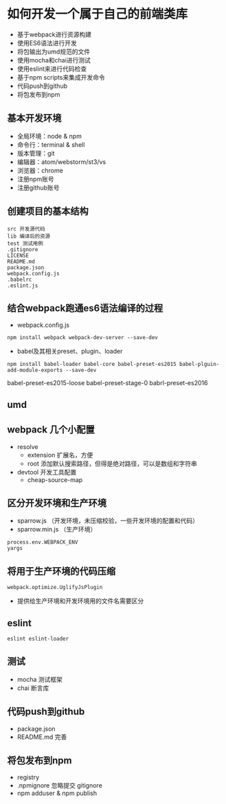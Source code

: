 # 如何开发一个属于自己的前端类库

- 基于webpack进行资源构建
- 使用ES6语法进行开发
- 将包输出为umd规范的文件
- 使用mocha和chai进行测试
- 使用eslint来进行代码检查
- 基于npm scripts来集成开发命令
- 代码push到github
- 将包发布到npm

## 基本开发环境

- 全局环境：node & npm
- 命令行：terminal & shell
- 版本管理：git
- 编辑器：atom/webstorm/st3/vs
- 浏览器：chrome
- 注册npm账号
- 注册github账号

## 创建项目的基本结构

```
src 开发源代码
lib 编译后的资源
test 测试用例
.gitignore
LICENSE
README.md
package.json
webpack.config.js
.babelrc
.eslint.js
```

## 结合webpack跑通es6语法编译的过程

- webpack.config.js
```
npm install webpack webpack-dev-server --save-dev
```
- babel及其相关preset、plugin、loader
```
npm install babel-loader babel-core babel-preset-es2015 babel-plguin-add-module-exports --save-dev
```

babel-preset-es2015-loose
babel-preset-stage-0
babrl-preset-es2016

## umd

## webpack 几个小配置

- resolve
	- extension 扩展名，方便
	- root 添加默认搜索路径，但得是绝对路径，可以是数组和字符串
- devtool 开发工具配置
	- cheap-source-map

## 区分开发环境和生产环境

- sparrow.js （开发环境，未压缩校验，一些开发环境的配置和代码）
- sparrow.min.js （生产环境）

```
process.env.WEBPACK_ENV
yargs
```

## 将用于生产环境的代码压缩


```
webpack.optimize.UglifyJsPlugin
```

- 提供给生产环境和开发环境用的文件名需要区分

## eslint

```
eslint eslint-loader
```

## 测试

- mocha 测试框架
- chai 断言库

## 代码push到github

- package.json
- README.md 完善

## 将包发布到npm

- registry
- .npmignore 忽略提交 gitignore
- npm adduser & npm publish
